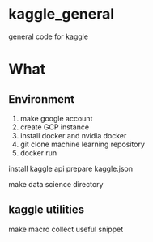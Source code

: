 # kaggle_general
general code for kaggle

# What

## Environment
1. make google account
2. create GCP instance
3. install docker and nvidia docker
4. git clone machine learning repository
5. docker run

install kaggle api
prepare kaggle.json

make data science directory

## kaggle utilities

make macro
collect useful snippet


